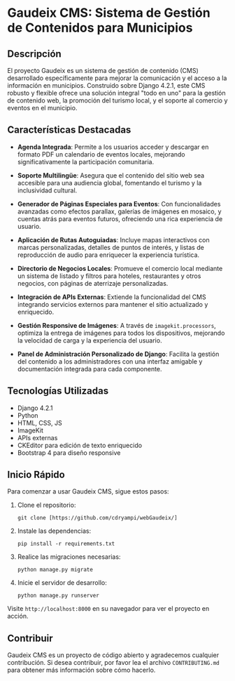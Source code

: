 # Gaudeix CMS: Sistema de Gestión de Contenidos para Municipios

## Descripción

El proyecto Gaudeix es un sistema de gestión de contenido (CMS) desarrollado específicamente para mejorar la comunicación y el acceso a la información en municipios. Construido sobre Django 4.2.1, este CMS robusto y flexible ofrece una solución integral "todo en uno" para la gestión de contenido web, la promoción del turismo local, y el soporte al comercio y eventos en el municipio.

## Características Destacadas

- **Agenda Integrada**: Permite a los usuarios acceder y descargar en formato PDF un calendario de eventos locales, mejorando significativamente la participación comunitaria.

- **Soporte Multilingüe**: Asegura que el contenido del sitio web sea accesible para una audiencia global, fomentando el turismo y la inclusividad cultural.

- **Generador de Páginas Especiales para Eventos**: Con funcionalidades avanzadas como efectos parallax, galerías de imágenes en mosaico, y cuentas atrás para eventos futuros, ofreciendo una rica experiencia de usuario.

- **Aplicación de Rutas Autoguiadas**: Incluye mapas interactivos con marcas personalizadas, detalles de puntos de interés, y listas de reproducción de audio para enriquecer la experiencia turística.

- **Directorio de Negocios Locales**: Promueve el comercio local mediante un sistema de listado y filtros para hoteles, restaurantes y otros negocios, con páginas de aterrizaje personalizadas.

- **Integración de APIs Externas**: Extiende la funcionalidad del CMS integrando servicios externos para mantener el sitio actualizado y enriquecido.

- **Gestión Responsive de Imágenes**: A través de `imagekit.processors`, optimiza la entrega de imágenes para todos los dispositivos, mejorando la velocidad de carga y la experiencia del usuario.

- **Panel de Administración Personalizado de Django**: Facilita la gestión del contenido a los administradores con una interfaz amigable y documentación integrada para cada componente.

## Tecnologías Utilizadas

- Django 4.2.1
- Python
- HTML, CSS, JS
- ImageKit
- APIs externas
- CKEditor para edición de texto enriquecido
- Bootstrap 4 para diseño responsive

## Inicio Rápido

Para comenzar a usar Gaudeix CMS, sigue estos pasos:

1. Clone el repositorio:
   ```
   git clone [https://github.com/cdryampi/webGaudeix/]
   ```
2. Instale las dependencias:
   ```
   pip install -r requirements.txt
   ```
3. Realice las migraciones necesarias:
   ```
   python manage.py migrate
   ```
4. Inicie el servidor de desarrollo:
   ```
   python manage.py runserver
   ```

Visite `http://localhost:8000` en su navegador para ver el proyecto en acción.

## Contribuir

Gaudeix CMS es un proyecto de código abierto y agradecemos cualquier contribución. Si desea contribuir, por favor lea el archivo `CONTRIBUTING.md` para obtener más información sobre cómo hacerlo.
